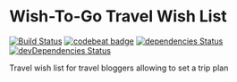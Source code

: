 # Wish-To-Go Travel Wish List

[![Build Status](https://travis-ci.org/jseto/wish-to-go.svg?branch=master)](https://travis-ci.org/jseto/wish-to-go) [![codebeat badge](https://codebeat.co/badges/8d092158-c69f-4613-a154-dbb5611f9a04)](https://codebeat.co/projects/github-com-jseto-wish-to-go-master)
[![dependencies Status](https://david-dm.org/jseto/wish-to-go/status.svg)](https://david-dm.org/jseto/wish-to-go) [![devDependencies Status](https://david-dm.org/jseto/wish-to-go/dev-status.svg)](https://david-dm.org/jseto/wish-to-go?type=dev)


Travel wish list for travel bloggers allowing to set a trip plan

